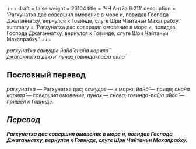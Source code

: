 +++
draft = false
weight = 23104
title = 'ЧЧ Антйа 6.211'
description = 'Рагхунатха дас совершил омовение в море и, повидав Господа Джаганнатху, вернулся к Говинде, слуге Шри Чайтаньи Махапрабху.'
summary = 'Рагхунатха дас совершил омовение в море и, повидав Господа Джаганнатху, вернулся к Говинде, слуге Шри Чайтаньи Махапрабху.'
+++

_рагхуна̄тха самудре йа̄н̃а̄ сна̄на карила̄  
джаганна̄тха декхи_’ _пунах̣ говинда-па̄ш́а а̄ила̄_

## Пословный перевод

_рагхуна̄тха_ — Рагхунатха дас; _самудре_ — к морю; _йа̄н̃а̄_ — придя; _сна̄на</em>_ _<em>карила̄_ — совершил омовение; _пунах̣_ — снова; _говинда_\-_па̄ш́а_ _а̄ила̄_ — пришел к Говинде.

## Перевод

**Рагхунатха дас совершил омовение в море и, повидав Господа Джаганнатху, вернулся к Говинде, слуге Шри Чайтаньи Махапрабху.**
